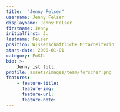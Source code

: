 ```yaml
---
title:  "Jenny Felser"
username: Jenny Felser
displayname: Jenny Felser
firstname: Jenny
initialfirst: J.
lastname: Felser
position: Wissenschaftliche Mitarbeiterin
start-date: 2000-01-01
category: FoSIL
bio: >- 
    Jenny ist toll.   
profile: assets/images/team/forscher.png
features:
    - feature-title: 
      feature-img: 
      feature-url: 
      feature-note: 
---
```

